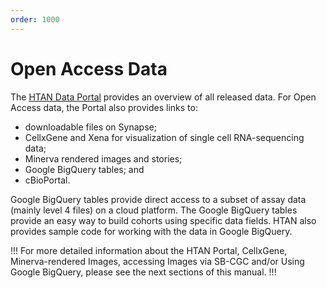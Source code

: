 ```yaml
---
order: 1000
---
```


# Open Access Data

The [HTAN Data Portal](https://humantumoratlas.org/explore) provides an overview of all released data.  For Open Access data, the Portal also provides links to: 
- downloadable files on Synapse;  
- CellxGene and Xena for visualization of single cell RNA-sequencing data; 
- Minerva rendered images and stories; 
- Google BigQuery tables; and 
- cBioPortal. 

Google BigQuery tables provide direct access to a subset of assay data (mainly level 4 files) on a cloud platform.  The Google BigQuery tables provide an easy way to build cohorts using specific data fields.  HTAN also provides sample code for working with the data in Google BigQuery.

!!! For more detailed information about the HTAN Portal, CellxGene, Minerva-rendered Images, accessing Images via SB-CGC and/or Using Google BigQuery, please see the next sections of this manual.
!!!
